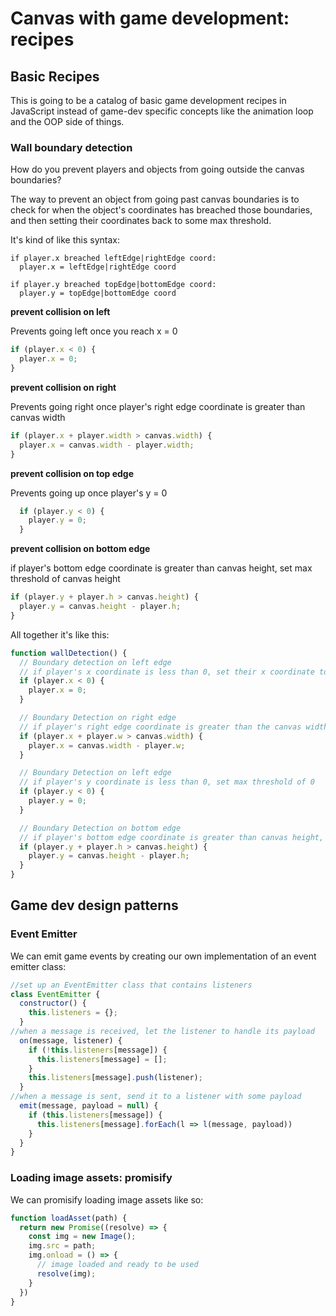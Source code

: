 # Canvas with game development: recipes

## Basic Recipes 
This is going to be a catalog of basic game development recipes in JavaScript instead of game-dev specific concepts like the animation loop and the OOP side of things.

### Wall boundary detection

How do you prevent players and objects from going outside the canvas boundaries? 

The way to prevent an object from going past canvas boundaries is to check for when the object's coordinates has breached those boundaries, and then setting their coordinates back to some max threshold. 

It's kind of like this syntax: 

```
if player.x breached leftEdge|rightEdge coord: 
  player.x = leftEdge|rightEdge coord

if player.y breached topEdge|bottomEdge coord: 
  player.y = topEdge|bottomEdge coord
```

**prevent collision on left**

Prevents going left once you reach x = 0

```javascript
if (player.x < 0) {
  player.x = 0;
}
```

**prevent collision on right**

Prevents going right once player's right edge coordinate is greater than canvas width

```javascript
if (player.x + player.width > canvas.width) {
  player.x = canvas.width - player.width;
}
```

**prevent collision on top edge**

Prevents going up once player's y = 0

```javascript
  if (player.y < 0) {
    player.y = 0;
  }
```

**prevent collision on bottom edge**

if player's bottom edge coordinate is greater than canvas height, set max threshold of canvas height

```javascript
if (player.y + player.h > canvas.height) {
  player.y = canvas.height - player.h;
}
```

All together it's like this: 

```javascript
function wallDetection() {
  // Boundary detection on left edge
  // if player's x coordinate is less than 0, set their x coordinate to 0. 
  if (player.x < 0) {
    player.x = 0;
  }

  // Boundary Detection on right edge
  // if player's right edge coordinate is greater than the canvas width, set max threshold of canvas width
  if (player.x + player.w > canvas.width) {
    player.x = canvas.width - player.w;
  }

  // Boundary Detection on left edge
  // if player's y coordinate is less than 0, set max threshold of 0
  if (player.y < 0) {
    player.y = 0;
  }

  // Boundary Detection on bottom edge
  // if player's bottom edge coordinate is greater than canvas height, set max threshold of canvas height
  if (player.y + player.h > canvas.height) {
    player.y = canvas.height - player.h;
  }
}
```

## Game dev design patterns

### Event Emitter

We can emit game events by creating our own implementation of an event emitter class: 

```javascript
//set up an EventEmitter class that contains listeners
class EventEmitter {
  constructor() {
    this.listeners = {};
  }
//when a message is received, let the listener to handle its payload
  on(message, listener) {
    if (!this.listeners[message]) {
      this.listeners[message] = [];
    }
    this.listeners[message].push(listener);
  }
//when a message is sent, send it to a listener with some payload
  emit(message, payload = null) {
    if (this.listeners[message]) {
      this.listeners[message].forEach(l => l(message, payload))
    }
  }
}
```

### Loading image assets: promisify

We can promisify loading image assets like so: 

```javascript
function loadAsset(path) {
  return new Promise((resolve) => {
    const img = new Image();
    img.src = path;
    img.onload = () => {
      // image loaded and ready to be used
      resolve(img);
    }
  })
}
```